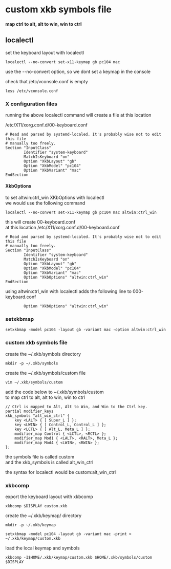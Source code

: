 # custom xkb symbols file 

#### map ctrl to alt, alt to win, win to ctrl

## localectl

set the keyboard layout with localectl

```
localectl --no-convert set-x11-keymap gb pc104 mac
```

use the --no-convert option,
so we dont set a keymap in the console

check that /etc/vconsole.conf is empty

```
less /etc/vconsole.conf
```

### X configuration files

running the above localectl command will create a file at this location

/etc/X11/xorg.conf.d/00-keyboard.conf

```
# Read and parsed by systemd-localed. It's probably wise not to edit this file
# manually too freely.
Section "InputClass"
        Identifier "system-keyboard"
        MatchIsKeyboard "on"
        Option "XkbLayout" "gb"
        Option "XkbModel" "pc104"
        Option "XkbVariant" "mac"
EndSection
```

#### XkbOptions

to set altwin:ctrl_win XKbOptions with localectl  
we would use the following command

```
localectl --no-convert set-x11-keymap gb pc104 mac altwin:ctrl_win
```

this will create 00-keyboard.conf  
at this location /etc/X11/xorg.conf.d/00-keyboard.conf

```
# Read and parsed by systemd-localed. It's probably wise not to edit this file
# manually too freely.
Section "InputClass"
        Identifier "system-keyboard"
        MatchIsKeyboard "on"
        Option "XkbLayout" "gb"
        Option "XkbModel" "pc104"
        Option "XkbVariant" "mac"
        Option "XkbOptions" "altwin:ctrl_win"
EndSection
```

using altwin:ctrl_win with localectl adds the following line to 000-keyboard.conf

```
        Option "XkbOptions" "altwin:ctrl_win"
```

### setxkbmap

```
setxkbmap -model pc104 -layout gb -variant mac -option altwin:ctrl_win
```

### custom xkb symbols file

create the ~/.xkb/symbols directory

```
mkdir -p ~/.xkb/symbols
```

create the ~/.xkb/symbols/custom file

```
vim ~/.xkb/symbols/custom
```

add the code below to ~/.xkb/symbols/custom  
to map ctrl to alt, alt to win, win to ctrl

```
// Ctrl is mapped to Alt, Alt to Win, and Win to the Ctrl key.
partial modifier_keys
xkb_symbols "alt_win_ctrl" {
    key <LALT> { [ Super_L ] };
    key <LWIN> { [ Control_L, Control_L ] };
    key <LCTL> { [ Alt_L, Meta_L ] };
    modifier_map Control { <LCTL>, <RCTL> };
    modifier_map Mod1 { <LALT>, <RALT>, Meta_L };
    modifier_map Mod4 { <LWIN>, <RWIN> };
};
```

the symbols file is called custom   
and the xkb_symbols is called alt_win_ctrl

the syntax for localectl would be custom:alt_win_ctrl

### xkbcomp

export the keyboard layout with xkbcomp

```
xkbcomp $DISPLAY custom.xkb
```
create the ~/.xkb/keymap/ directory

```
mkdir -p ~/.xkb/keymap
```

```
setxkbmap -model pc104 -layout gb -variant mac -print > ~/.xkb/keymap/custom.xkb
```

load the local keymap and symbols

```
xkbcomp -I$HOME/.xkb/keymap/custom.xkb $HOME/.xkb/symbols/custom $DISPLAY
```

